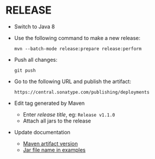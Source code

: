 RELEASE
=======

* Switch to Java 8
* Use the following command to make a new release:

  ```
  mvn --batch-mode release:prepare release:perform
  ```

* Push all changes:

  ```
  git push
  ```

* Go to the following URL and publish the artifact:

  ```
  https://central.sonatype.com/publishing/deployments
  ```

* Edit tag generated by Maven

    * Enter *release title*, eg: `Release v1.1.0`
    * Attach all jars to the release

* Update documentation
 
  * [Maven artifact version](README.md#maven)
  * [Jar file name in examples](README.md#examples)
